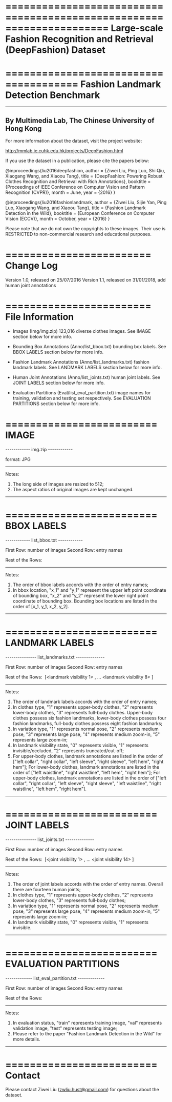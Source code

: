 =====================================================================
Large-scale Fashion Recognition and Retrieval (DeepFashion) Dataset
=====================================================================

======================================
Fashion Landmark Detection Benchmark
======================================

--------------------------------------------------------
By Multimedia Lab, The Chinese University of Hong Kong
--------------------------------------------------------

For more information about the dataset, visit the project website:

  http://mmlab.ie.cuhk.edu.hk/projects/DeepFashion.html

If you use the dataset in a publication, please cite the papers below:

  @inproceedings{liu2016deepfashion,
 	author = {Ziwei Liu, Ping Luo, Shi Qiu, Xiaogang Wang, and Xiaoou Tang},
 	title = {DeepFashion: Powering Robust Clothes Recognition and Retrieval with Rich Annotations},
 	booktitle = {Proceedings of IEEE Conference on Computer Vision and Pattern Recognition (CVPR)},
 	month = June,
 	year = {2016} 
  }

  @inproceedings{liu2016fashionlandmark,
 	author = {Ziwei Liu, Sijie Yan, Ping Luo, Xiaogang Wang, and Xiaoou Tang},
 	title = {Fashion Landmark Detection in the Wild},
 	booktitle = {European Conference on Computer Vision (ECCV)},
 	month = October,
 	year = {2016} 
  }

Please note that we do not own the copyrights to these images. Their use is RESTRICTED to non-commercial research and educational purposes.



========================
Change Log
========================

Version 1.0, released on 25/07/2016
Version 1.1, released on 31/01/2018, add human joint annotations



========================
File Information
========================

- Images (Img/img.zip)
    123,016 diverse clothes images. See IMAGE section below for more info.

- Bounding Box Annotations (Anno/list_bbox.txt)
    bounding box labels. See BBOX LABELS section below for more info.

- Fashion Landmark Annotations (Anno/list_landmarks.txt)
	fashion landmark labels. See LANDMARK LABELS section below for more info.

- Human Joint Annotations (Anno/list_joints.txt)
	human joint labels. See JOINT LABELS section below for more info.

- Evaluation Partitions (Eval/list_eval_partition.txt)
	image names for training, validation and testing set respectively. See EVALUATION PARTITIONS section below for more info.



=========================
IMAGE
=========================

------------ img.zip ------------

format: JPG

---------------------------------------------------

Notes:
1. The long side of images are resized to 512;
2. The aspect ratios of original images are kept unchanged.

---------------------------------------------------



=========================
BBOX LABELS
=========================

------------ list_bbox.txt ------------

First Row: number of images
Second Row: entry names

Rest of the Rows: <image name> <bbox location>

---------------------------------------------------

Notes:
1. The order of bbox labels accords with the order of entry names;
2. In bbox location, "x_1" and "y_1" represent the upper left point coordinate of bounding box, "x_2" and "y_2" represent the lower right point coordinate of bounding box. Bounding box locations are listed in the order of [x_1, y_1, x_2, y_2].

---------------------------------------------------



=========================
LANDMARK LABELS
=========================

--------------- list_landmarks.txt --------------

First Row: number of images
Second Row: entry names

Rest of the Rows: <image name> <clothes type> <variation type> [<landmark visibility 1> <landmark location x_1> <landmark location y_1>, ... <landmark visibility 8> <landmark location x_8> <landmark location y_8>]

---------------------------------------------------

Notes:
1. The order of landmark labels accords with the order of entry names;
2. In clothes type, "1" represents upper-body clothes, "2" represents lower-body clothes, "3" represents full-body clothes. Upper-body clothes possess six fashion landmarks, lower-body clothes possess four fashion landmarks, full-body clothes possess eight fashion landmarks;
3. In variation type, "1" represents normal pose, "2" represents medium pose, "3" represents large pose, "4" represents medium zoom-in, "5" represents large zoom-in;
4. In landmark visibility state, "0" represents visible, "1" represents invisible/occluded, "2" represents truncated/cut-off;
5. For upper-body clothes, landmark annotations are listed in the order of ["left collar", "right collar", "left sleeve", "right sleeve", "left hem", "right hem"]; For lower-body clothes, landmark annotations are listed in the order of ["left waistline", "right waistline", "left hem", "right hem"]; For upper-body clothes, landmark annotations are listed in the order of ["left collar", "right collar", "left sleeve", "right sleeve", "left waistline", "right waistline", "left hem", "right hem"].

---------------------------------------------------



=========================
JOINT LABELS
=========================

--------------- list_joints.txt --------------

First Row: number of images
Second Row: entry names

Rest of the Rows: <image name> <clothes type> <variation type> [<joint visibility 1> <joint location x_1> <joint location y_1>, ... <joint visibility 14> <joint location x_14> <joint location y_14>]

---------------------------------------------------

Notes:
1. The order of joint labels accords with the order of entry names. Overall there are fourteen human joints;
2. In clothes type, "1" represents upper-body clothes, "2" represents lower-body clothes, "3" represents full-body clothes;
3. In variation type, "1" represents normal pose, "2" represents medium pose, "3" represents large pose, "4" represents medium zoom-in, "5" represents large zoom-in;
4. In landmark visibility state, "0" represents visible, "1" represents invisible.

---------------------------------------------------



=========================
EVALUATION PARTITIONS
=========================

------------- list_eval_partition.txt -------------

First Row: number of images
Second Row: entry names

Rest of the Rows: <image name> <evaluation status>

---------------------------------------------------

Notes:
1. In evaluation status, "train" represents training image, "val" represents validation image, "test" represents testing image;
2. Please refer to the paper "Fashion Landmark Detection in the Wild" for more details.

---------------------------------------------------



=========================
Contact
=========================

Please contact Ziwei Liu (zwliu.hust@gmail.com) for questions about the dataset.